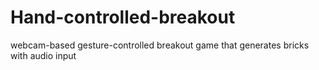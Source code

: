 # Hand-controlled-breakout
webcam-based gesture-controlled breakout game that generates bricks with audio input

